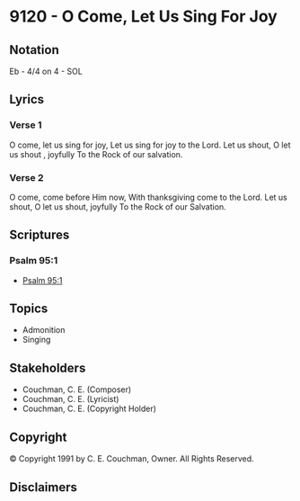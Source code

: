 # 9120 - O Come, Let Us Sing For Joy

## Notation

Eb - 4/4 on 4 - SOL

## Lyrics

### Verse 1

O come, let us sing for joy, Let us sing for joy to the Lord. Let us shout, O let us shout , joyfully To the Rock of our salvation.

### Verse 2

O come, come before Him now, With thanksgiving come to the Lord. Let us shout, O let us shout, joyfully To the Rock of our Salvation.


## Scriptures

### Psalm 95:1

- [Psalm 95:1](https://www.biblegateway.com/passage/?search=Psalm%2095%3A1)


## Topics

- Admonition
- Singing

## Stakeholders

- Couchman, C. E. (Composer)
- Couchman, C. E. (Lyricist)
- Couchman, C. E. (Copyright Holder)

## Copyright

© Copyright 1991 by C. E. Couchman, Owner. All Rights Reserved.


## Disclaimers


